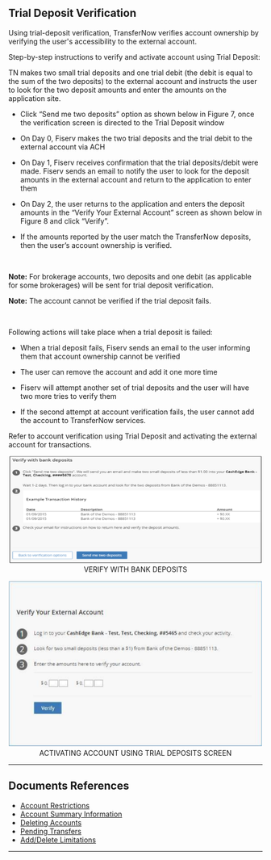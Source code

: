 ## Trial Deposit Verification

Using trial-deposit verification, TransferNow verifies account ownership by verifying the user's accessibility to the external account.


Step-by-step instructions to verify and activate account using Trial Deposit:

TN makes two small trial deposits and one trial debit (the debit is equal to the sum of the two deposits) to the external account and instructs the user to look for the two deposit amounts and enter the amounts on the application site.

- Click “Send me two deposits” option as shown below in Figure 7, once the verification screen is directed to the Trial Deposit window

- On Day 0, Fiserv makes the two trial deposits and the trial debit to the external account via ACH

- On Day 1, Fiserv receives confirmation that the trial deposits/debit were made. Fiserv sends an email to notify the user to look for the deposit amounts in the external account and return to the application to enter them

- On Day 2, the user returns to the application and enters the deposit amounts in the “Verify Your External Account” screen as shown below in Figure 8 and click “Verify”.

- If the amounts reported by the user match the TransferNow deposits, then the user’s account ownership is verified.

 &nbsp;

<!-- theme: info -->

**Note:** For brokerage accounts, two deposits and one debit (as applicable for some brokerages) will be sent for trial deposit verification.

<!-- theme: info -->

**Note:** The account cannot be verified if the trial deposit fails.

 &nbsp;

Following actions will take place when a trial deposit is failed:

- When a trial deposit fails, Fiserv sends an email to the user informing them that account ownership cannot be verified

- The user can remove the account and add it one more time

- Fiserv will attempt another set of trial deposits and the user will have two more tries to verify them

- If the second attempt at account verification fails, the user cannot add the account to TransferNow services.

Refer to account verification using Trial Deposit and activating the external account for transactions.

<center>

![image](../../../assets/images/verifywithBankDeposits.png) <br />
VERIFY WITH BANK DEPOSITS

</center>               


<center>

![image](../../../assets/images/ActivatingAccTrailDepositsscreen.png) <br />
ACTIVATING ACCOUNT USING TRIAL DEPOSITS SCREEN

</center>


---

## Documents References

- [Account Restrictions](?path=docs/acc-to-acc-transfer/Manage-Account/acc-restrictions.md)
- [Account Summary Information](?path=docs/acc-to-acc-transfer/Manage-Account/acc-summary.md)
- [Deleting Accounts](?path=docs/acc-to-acc-transfer/delete-Acc.md)
- [Pending Transfers](?path=docs/fund-transfer/pending-Transfer.md)
- [Add/Delete Limitations](?path=docs/acc-to-acc-transfer/Manage-Account/add-del-limitations.md)

---